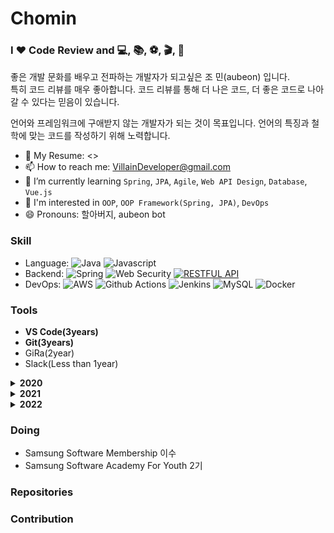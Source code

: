 # Chomin
### I ❤️ Code Review and 💻, 📚, ⚽️, 🎬, 📸


좋은 개발 문화를 배우고 전파하는 개발자가 되고싶은 조 민(aubeon) 입니다.  
특히 코드 리뷰를 매우 좋아합니다. 코드 리뷰를 통해 더 나은 코드, 더 좋은 코드로 나아갈 수 있다는 믿음이 있습니다.

언어와 프레임워크에 구애받지 않는 개발자가 되는 것이 목표입니다. 언어의 특징과 철학에 맞는 코드를 작성하기 위해 노력합니다.

- 📝 My Resume: <>
- 📫 How to reach me: VillainDeveloper@gmail.com
- 🌱 I’m currently learning `Spring`, `JPA`, `Agile`, `Web API Design`, `Database`, `Vue.js`
- 🤔 I'm interested in `OOP`, `OOP Framework(Spring, JPA)`, `DevOps`
- 😄 Pronouns: 할아버지, aubeon bot

<!-- [![Solved.ac프로필](http://mazassumnida.wtf/api/v2/generate_badge?boj=ksundong)](https://solved.ac/ksundong)  -->
<!-- ![github stats](https://github-readme-stats.vercel.app/api?username=ksundong&show_icons=true) -->

### Skill

- Language: ![Java](https://img.shields.io/badge/Java-%23ED8B00.svg?&style=flat&logo=java&logoColor=white) ![Javascript](https://img.shields.io/badge/Javascript%20-%23323330.svg?&style=flat&logo=Javascript&logoColor=%23F7DF1E)
- Backend: ![Spring](https://img.shields.io/badge/Spring%20-%236DB33F.svg?&style=flat&logo=spring&logoColor=white) ![Web Security](https://img.shields.io/badge/-Web%20Security-black) [![RESTFUL API](https://img.shields.io/badge/-RESOURCEful%20API-blueviolet)](https://medium.com/@trevorhreed/you-re-api-isn-t-restful-and-that-s-good-b2662079cf0e)
- DevOps: ![AWS](https://img.shields.io/badge/AWS%20-%23FF9900.svg?&style=flat&logo=amazon-aws&logoColor=white) ![Github Actions](https://img.shields.io/badge/GitHub%20Actions%20-%232671E5.svg?&style=flat&logo=github%20actions&logoColor=white) ![Jenkins](https://img.shields.io/badge/Jenkins%20-%232C5263.svg?&style=flat&logo=jenkins&logoColor=white) ![MySQL](https://img.shields.io/badge/Mysql-%2300f.svg?&style=flat&logo=mysql&logoColor=white) ![Docker](https://img.shields.io/badge/Docker%20-%235835CC.svg?&style=flat&logo=Docker&logoColor=white)

### Tools

- **VS Code(3years)**
- **Git(3years)**
- GiRa(2year)
- Slack(Less than 1year)

<details>
  <summary><strong>2020</strong></summary>

- 스프링 부트와 AWS로 혼자 구현하는 웹 서비스 (도서)
- 완벽한 IT 인프라 구축을 위한 Docker (도서)
- Vue.js 압축 완성 올인원 패키지 (Fast Campus) - [Certificated]
- 제발 도커 씁시다! (인프런) - [Certificated]
- AWS/Docker 실전 클라우드 서버 구축 올인원 패키지 - [Certificated]
- Java Algorithm Study(with Code Review) - Done

</details>

<details>
  <summary><strong>2021</strong></summary>
  
- 일상 속 사물이 알려주는 웹 API 디자인
- 관계형 데이터베이스 실전 입문
</details>

<details>
  <summary><strong>2022</strong></summary>
  
- React.js, 스프링 부트, AWS로 배우는 웹 개발 101
- 10개 프로젝트로 완성하는 백엔드 웹개발(Java/Spring) 초격차 패키지 Online.
</details>

### Doing

- Samsung Software Membership 이수
- Samsung Software Academy For Youth 2기


### Repositories



### Contribution




<!--
**Minnaldo/Minnaldo** is a ✨ _special_ ✨ repository because its `README.md` (this file) appears on your GitHub profile.

Here are some ideas to get you started:

- 🔭 I’m currently working on ...
- 🌱 I’m currently learning ...
- 👯 I’m looking to collaborate on ...
- 🤔 I’m looking for help with ...
- 💬 Ask me about ...
- 📫 How to reach me: ...
- 😄 Pronouns: ...
- ⚡ Fun fact: ...
-->
